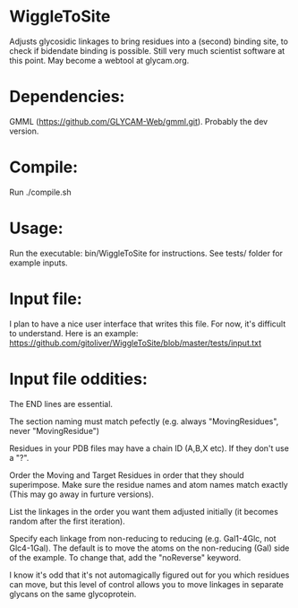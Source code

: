 # WiggleToSite
Adjusts glycosidic linkages to bring residues into a (second) binding site, to check if bidendate binding is possible.
Still very much scientist software at this point. May become a webtool at glycam.org.

# Dependencies:
GMML (https://github.com/GLYCAM-Web/gmml.git). Probably the dev version.

# Compile:
Run ./compile.sh

# Usage:
Run the executable: bin/WiggleToSite for instructions. See tests/ folder for example inputs.

# Input file:
I plan to have a nice user interface that writes this file. For now, it's difficult to understand. 
Here is an example:
https://github.com/gitoliver/WiggleToSite/blob/master/tests/input.txt

# Input file oddities:
The END lines are essential. 

The section naming must match pefectly (e.g. always "MovingResidues", never "MovingResidue")

Residues in your PDB files may have a chain ID (A,B,X etc). If they don't use a "?". 

Order the Moving and Target Residues in order that they should superimpose. Make sure the residue names and atom names match exactly (This may go away in furture versions).

List the linkages in the order you want them adjusted initially (it becomes random after the first iteration).

Specify each linkage from non-reducing to reducing (e.g. Gal1-4Glc, not Glc4-1Gal). The default is to move the atoms on the non-reducing (Gal) side of the example. To change that, add the "noReverse" keyword.

I know it's odd that it's not automagically figured out for you which residues can move, but this level of control allows you to move linkages in separate glycans on the same glycoprotein.
